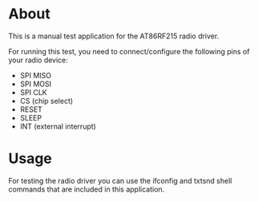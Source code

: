 # About
This is a manual test application for the AT86RF215 radio driver.

For running this test, you need to connect/configure the following pins of your
radio device:
- SPI MISO
- SPI MOSI
- SPI CLK
- CS (chip select)
- RESET
- SLEEP
- INT (external interrupt)

# Usage
For testing the radio driver you can use the ifconfig and txtsnd shell commands
that are included in this application.
